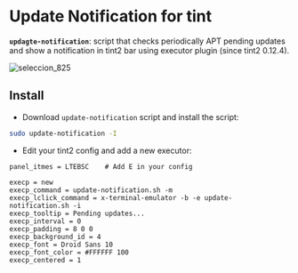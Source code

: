 # Update Notification for tint 
**`updagte-notification`**: script that checks periodically APT pending updates and show a notification in tint2 bar using executor plugin (since tint2 0.12.4).  

![seleccion_825](https://user-images.githubusercontent.com/32820131/40354912-55396e4c-5db5-11e8-9b22-aaeedc7e91e3.png)

## Install
  * Download `update-notification` script and install the script:
```bash
sudo update-notification -I 
```
  * Edit your tint2 config and add a new executor:
```
panel_itmes = LTEBSC    # Add E in your config

execp = new
execp_command = update-notification.sh -m
execp_lclick_command = x-terminal-emulator -b -e update-notification.sh -i
execp_tooltip = Pending updates...
execp_interval = 0
execp_padding = 8 0 0
execp_background_id = 4
execp_font = Droid Sans 10
execp_font_color = #FFFFFF 100
execp_centered = 1
```
